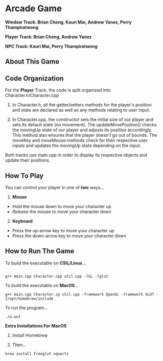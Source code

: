 # Arcade Game

**Window Track: Brian Cheng, Kauri Mai, Andrew Yanez, Perry Thampiratwong**

**Player Track: Brian Cheng, Andrew Yanez**

**NPC Track: Kauri Mai, Perry Thampiratwong**

## About This Game

## Code Organization

For the **Player** Track, the code is split organized into Character.h/Character.cpp

1. In Character.h, all the getter/setters methods for the player's position and state are declared as well as any methods relating to user input.

2. In Character.cpp, the constructor sets the initial size of our player and sets its default state (no movement). The updateMovePosition() checks the movingUp state of our player and adjusts its position accordingly. This method also ensures that the player doesn't go out of bounds. The moveKey and moveMouse methods check for their respective user inputs and updates the movingUp state depending on the input.

Both tracks use main.cpp in order to display its respective objects and update their positions.

## How To Play

You can control your player in one of **two** ways...

1. **Mouse**

- _Hold_ the mouse down to move your character up
- _Release_ the mouse to move your character down

2. **Keyboard**

- _Press_ the up-arrow key to move your character up
- _Press_ the down-arrow key to move your character down

## How to Run The Game

To build the executable on **CSIL/Linux**...

```

g++ main.cpp Character.cpp util.cpp -lGL -lglut

```

To build the executable on **MacOS**...

```
g++ main.cpp Character.cp util.cpp -framework OpenGL -framework GLUT -I/opt/homebrew/include
```

To run the program...

```
./a.out
```

**Extra Installations For MacOS**

1. Install Homebrew

2. Then...

```
brew install freeglut xquartz
```
